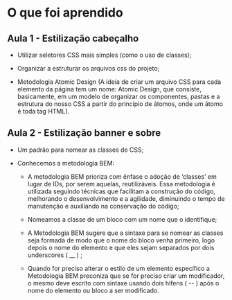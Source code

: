# O que foi aprendido

## Aula 1 - Estilização cabeçalho

* Utilizar seletores CSS mais simples (como o uso de classes);

* Organizar a estruturar os arquivos css do projeto;

* Metodologia Atomic Design (A ideia de criar um arquivo CSS para cada elemento da página tem um nome: Atomic Design, que consiste, basicamente, em um modelo de organizar os componentes, pastas e a estrutura do nosso CSS a partir do princípio de átomos, onde um átomo é toda tag HTML).

## Aula 2 - Estilização banner e sobre

* Um padrão para nomear as classes de CSS;

* Conhecemos a metodologia BEM:

    * A metodologia BEM prioriza com ênfase o adoção de ‘classes’ em lugar de IDs, por serem aquelas, reutilizáveis. Essa metodologia é utilizada seguindo técnicas que facilitam a construção do código, melhorando o desenvolvimento e a agilidade, diminuindo o tempo de manutenção e auxiliando na conservação do código;

    * Nomeamos a classe de um bloco com um nome que o identifique;

    * A Metodologia BEM sugere que a sintaxe para se nomear as classes seja formada de modo que o nome do bloco venha primeiro, logo depois o nome do elemento e que eles sejam separados por dois underscores ( __ ) ;

    * Quando for preciso alterar o estilo de um elemento específico a Metodologia BEM preconiza que se for preciso criar um modificador, o mesmo deve escrito com sintaxe usando dois hífens ( -- ) após o nome do elemento ou bloco a ser modificado.